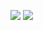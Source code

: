 ![](https://github-readme-stats.vercel.app/api?username=tatakahashi35&count_private=true&show_icons=true)
![](https://github-readme-stats.vercel.app/api/top-langs/?username=tatakahashi35&layout=compact)
